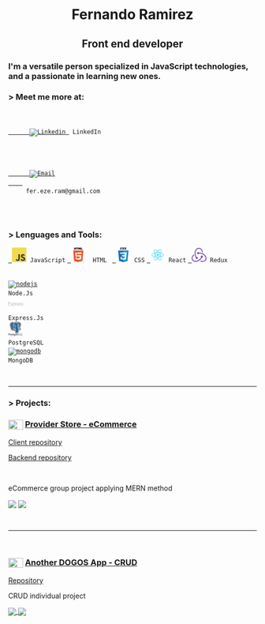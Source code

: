 <!-- <p align="center"><img
      src="https://res.cloudinary.com/fenkratos/image/upload/v1665450988/code_jljvxf.jpg"
  />
</p> -->

<h1 align="center" width="75%">Fernando Ramirez</h1>
<h2 align="center" width="75%">Front end developer</h2>
<h3>
  I'm a versatile person specialized in JavaScript technologies, and a
  passionate in learning new ones.
</h3>

<h3> > Meet me more at:</h3>

<p>
  <code>
    <a href="https://www.linkedin.com/in/fernando-e-ramirez/" target="_blank">
      <img
        src="https://res.cloudinary.com/dlexbrcrv/image/upload/v1621273442/Proyects/linkedin_1_wfivod.svg"
        alt="Linkedin"
        height="30"
      /> </a
    ><span> LinkedIn </span>
  </code>
</p>

<!--  <p> <code>
    <a href="https://res.cloudinary.com/facu/image/upload/v1621971466/Github/Facundo_Nicolas_Cordoba_Perez_nn02qy.jpg" target="_blank">
      <img src="https://res.cloudinary.com/dlexbrcrv/image/upload/v1621273444/Proyects/cv_ctuedj.svg" alt="CV" height="30"/>
  </a> <span> Curriculum ES </span>
</code></p> -->

<p>
  <code>
    <a
      href="https://mail.google.com/mail/u/0/?fs=1&to=fer.eze.ram@gmail.com&tf=cm"
      target="_blank"
    >
      <img
        src="https://res.cloudinary.com/dlexbrcrv/image/upload/v1621291618/Proyects/email_wyxjlw.svg"
        alt="Email"
        height="30"
      />
    </a>
    <span> fer.eze.ram@gmail.com</span>
  </code>
</p>

<br />

<h3> > Lenguages and Tools:</h3>

<p align="left">
  <code><a href="https://developer.mozilla.org/en-US/docs/Web/JavaScript" target="_blank"> <img src="https://raw.githubusercontent.com/devicons/devicon/master/icons/javascript/javascript-original.svg" alt="javascript" height="30"/></a> JavaScript</code>
  <code><a href="https://www.w3.org/html/" target="_blank"> <img src="https://raw.githubusercontent.com/devicons/devicon/master/icons/html5/html5-original-wordmark.svg" alt="html5" height="30"/></a> <span> HTML </span></code>
  <code><a href="https://developer.mozilla.org/es/docs/Web/CSS" target="_blank"> <img src="https://raw.githubusercontent.com/github/explore/80688e429a7d4ef2fca1e82350fe8e3517d3494d/topics/css/css.png" alt="html5" height="30"/></a> CSS</code>
  <code><a href="https://reactjs.org/" target="_blank"> <img src="https://raw.githubusercontent.com/github/explore/80688e429a7d4ef2fca1e82350fe8e3517d3494d/topics/react/react.png" alt="react" height="30"/></a> React</code>
  <code><a href="https://redux.js.org" target="_blank"> <img src="https://raw.githubusercontent.com/devicons/devicon/master/icons/redux/redux-original.svg" alt="redux" width="30" height="30"/></a> Redux</code>
  
  <code><a href="https://nodejs.org" target="_blank"> <img src="https://storage.semalt.com/uploads/articles/6e222187f3ca196b689b9d3984685dc91.png" alt="nodejs" height="30"/></a> Node.Js</code>
  <code><a href="https://expressjs.com" target="_blank"> <img src="https://raw.githubusercontent.com/github/explore/80688e429a7d4ef2fca1e82350fe8e3517d3494d/topics/express/express.png" alt="express" height="30"/></a> Express.Js</code>
  <code><a href="https://www.postgresql.org" target="_blank"> <img src="https://raw.githubusercontent.com/devicons/devicon/master/icons/postgresql/postgresql-original-wordmark.svg" alt="postgresql" width="30" height="30"/></a> PostgreSQL</code>
  <code><a href="https://www.mongodb.com/" target="_blank"> <img src="https://memo8.com/wp-content/uploads/2020/05/225-2254691_9kib-354x415-unnamed-mongodb-logo-svg-e1588311798927.jpg" alt="mongodb" height="30"/></a> MongoDB</code>

</p>

<br />
<hr />

<h3> > Projects:</h3>

<p align="left">
  <h3>
  <img
    align="center"
    src="https://res.cloudinary.com/dcen68vrk/image/upload/v1616990316/GitHub%20Profile/point_msrsac.svg"
    height="20"
    width="30"
  />
    <a href="https://providerstore.vercel.app/">Provider Store - eCommerce</a>
  </h3>
</p>

<p>
  <a href="https://github.com/fereramirez/provider-client">Client repository</a>
</p>
<p>
  <a href="https://github.com/fereramirez/provider-backend"
    >Backend repository</a
  >
</p>
<br />
<p>eCommerce group project applying MERN method</p>

<img
  align="center"
  src="https://res.cloudinary.com/dcen68vrk/image/upload/v1616992169/GitHub%20Profile/line_geelnc.svg"
  width="30"
/>
<a href="https://providerstore.vercel.app/">
<img
    align="center"
    src="https://res.cloudinary.com/fenkratos/image/upload/v1665449606/provider_fepqlc.png"
    width="500"
/></a>

<br />
<hr />
<br />

<p align="left">
<h3>
<img
  align="center"
  src="https://res.cloudinary.com/dcen68vrk/image/upload/v1616990316/GitHub%20Profile/point_msrsac.svg"
  height="20"
  width="30"
/>
<a href="https://another-dogos-app.vercel.app">Another DOGOS App - CRUD</a>
</h3>
</p>

<p>
  <a href="https://github.com/fereramirez/Another-DOGGOS-app">Repository</a>
</p>
<p>CRUD individual project</p>

<a href="https://another-dogos-app.vercel.app">
  <img
    align="center"
    src="https://res.cloudinary.com/dcen68vrk/image/upload/v1616992169/GitHub%20Profile/line_geelnc.svg"
    width="30" />
  <img
    align="center"
    src="https://res.cloudinary.com/fenkratos/image/upload/v1665449695/dogos_s0swzh.png"
    width="500"
/></a>
